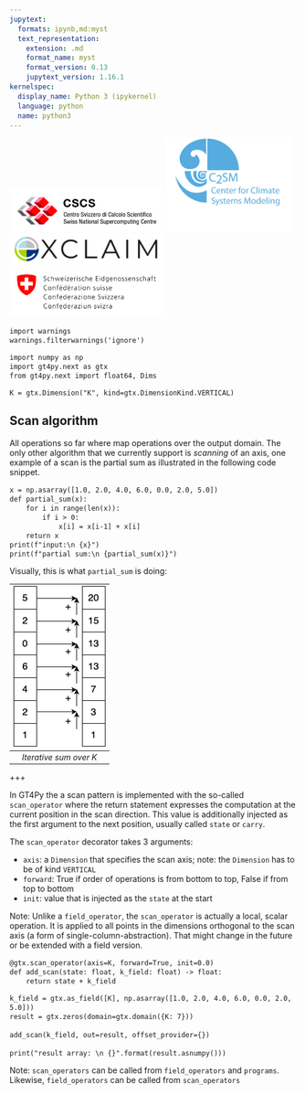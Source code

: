 ```yaml
---
jupytext:
  formats: ipynb,md:myst
  text_representation:
    extension: .md
    format_name: myst
    format_version: 0.13
    jupytext_version: 1.16.1
kernelspec:
  display_name: Python 3 (ipykernel)
  language: python
  name: python3
---
```


<img src="../images/logos/cscs_logo.jpeg" alt="cscs" style="width:270px;"/> <img src="../images/logos/c2sm_logo.gif" alt="c2sm" style="width:220px;"/>
<img src="../images/logos/exclaim_logo.png" alt="exclaim" style="width:270px;"/> <img src="../images/logos/mch_logo.svg" alt="mch" style="width:270px;"/>

```{code-cell} ipython3
import warnings
warnings.filterwarnings('ignore')
```

```{code-cell} ipython3
import numpy as np
import gt4py.next as gtx
from gt4py.next import float64, Dims
```

```{code-cell} ipython3
K = gtx.Dimension("K", kind=gtx.DimensionKind.VERTICAL)
```

## Scan algorithm

All operations so far where map operations over the output domain. The only other algorithm that we currently support is _scanning_ of an axis, one example of a scan is the partial sum as illustrated in the following code snippet.

```{code-cell} ipython3
x = np.asarray([1.0, 2.0, 4.0, 6.0, 0.0, 2.0, 5.0])
def partial_sum(x):
    for i in range(len(x)):
        if i > 0:
            x[i] = x[i-1] + x[i]
    return x
print(f"input:\n {x}")
print(f"partial sum:\n {partial_sum(x)}")
```

Visually, this is what `partial_sum` is doing:

| ![scan_operator](../images/scan_operator.png) |
| :-------------------------------------------: |
|            _Iterative sum over K_             |

+++

In GT4Py the a scan pattern is implemented with the so-called `scan_operator` where the return statement expresses the computation at the current position in the scan direction. This value is additionally injected as the first argument to the next position, usually called `state` or `carry`.

The `scan_operator` decorator takes 3 arguments:

- `axis`: a `Dimension` that specifies the scan axis; note: the `Dimension` has to be of kind `VERTICAL`
- `forward`: True if order of operations is from bottom to top, False if from top to bottom
- `init`: value that is injected as the `state` at the start

Note: Unlike a `field_operator`, the `scan_operator` is actually a local, scalar operation. It is applied to all points in the dimensions orthogonal to the scan axis (a form of single-column-abstraction). That might change in the future or be extended with a field version.

```{code-cell} ipython3
@gtx.scan_operator(axis=K, forward=True, init=0.0)
def add_scan(state: float, k_field: float) -> float:
    return state + k_field
```

```{code-cell} ipython3
k_field = gtx.as_field([K], np.asarray([1.0, 2.0, 4.0, 6.0, 0.0, 2.0, 5.0]))
result = gtx.zeros(domain=gtx.domain({K: 7}))

add_scan(k_field, out=result, offset_provider={})

print("result array: \n {}".format(result.asnumpy()))
```

Note: `scan_operators` can be called from `field_operators` and `programs`. Likewise, `field_operators` can be called from `scan_operators`

```{code-cell} ipython3

```
